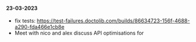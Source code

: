 #### 23-03-2023

- fix tests: https://test-failures.doctolib.com/builds/86634723-156f-4688-a290-fda466e1cb8e
- Meet with nico and alex discuss API optimisations for